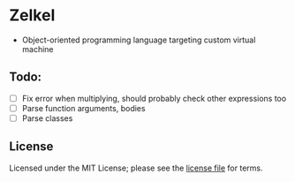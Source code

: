 # Zelkel
- Object-oriented programming language targeting custom virtual machine

## Todo:
- [ ] Fix error when multiplying, should probably check other expressions too
- [ ] Parse function arguments, bodies
- [ ] Parse classes

## License
Licensed under the MIT License; please see the [license file](LICENSE.md) for terms.